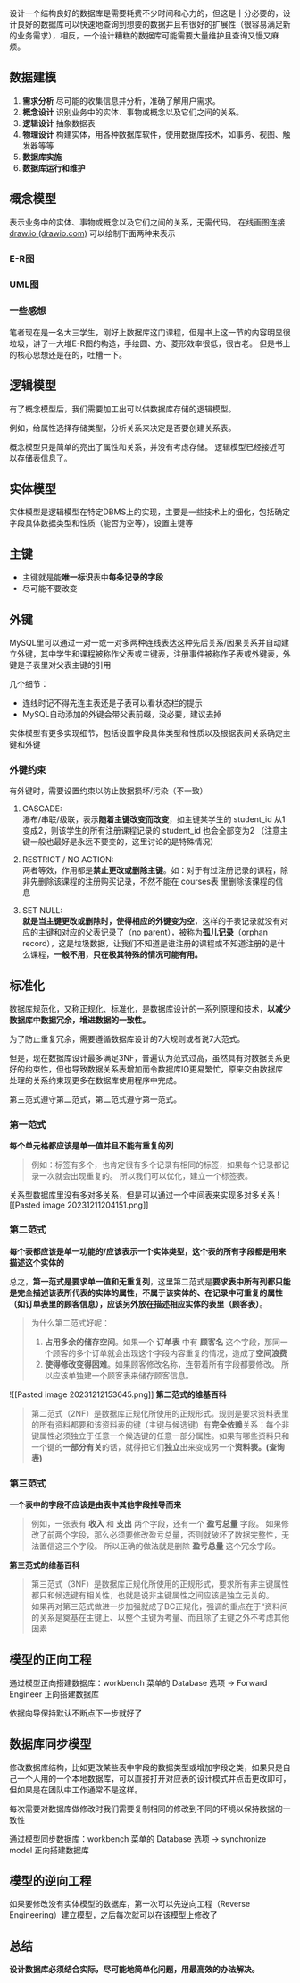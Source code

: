 设计一个结构良好的数据库是需要耗费不少时间和心力的，但这是十分必要的，设计良好的数据库可以快速地查询到想要的数据并且有很好的扩展性（很容易满足新的业务需求），相反，一个设计糟糕的数据库可能需要大量维护且查询又慢又麻烦。
## 数据建模
1. **需求分析**
   尽可能的收集信息并分析，准确了解用户需求。
2. **概念设计**
   识别业务中的实体、事物或概念以及它们之间的关系。
3. **逻辑设计**
   抽象数据表
4. **物理设计**
   构建实体，用各种数据库软件，使用数据库技术，如事务、视图、触发器等等
5. **数据库实施**
6. **数据库运行和维护**
## 概念模型
表示业务中的实体、事物或概念以及它们之间的关系，无需代码。
在线画图连接[draw.io (drawio.com)](https://www.drawio.com/)
可以绘制下面两种来表示
### E-R图

### UML图
### 一些感想
笔者现在是一名大三学生，刚好上数据库这门课程，但是书上这一节的内容明显很垃圾，讲了一大堆E-R图的构造，手绘圆、方、菱形效率很低，很古老。
但是书上的核心思想还是在的，吐槽一下。
## 逻辑模型
有了概念模型后，我们需要加工出可以供数据库存储的逻辑模型。

例如，给属性选择存储类型，分析关系来决定是否要创建关系表。

概念模型只是简单的亮出了属性和关系，并没有考虑存储。
逻辑模型已经接近可以存储表信息了。
## 实体模型
实体模型是逻辑模型在特定DBMS上的实现，主要是一些技术上的细化，包括确定字段具体数据类型和性质（能否为空等），设置主键等
## 主键
- 主键就是能**唯一标识**表中**每条记录的字段**
- 尽可能不要改变
## 外键
MySQL里可以通过一对一或一对多两种连线表达这种先后关系/因果关系并自动建立外键，其中学生和课程被称作父表或主键表，注册事件被称作子表或外键表，外键是子表里对父表主键的引用

几个细节：

- 连线时记不得先连主表还是子表可以看状态栏的提示
- MySQL自动添加的外键会带父表前缀，没必要，建议去掉

实体模型有更多实现细节，包括设置字段具体类型和性质以及根据表间关系确定主键和外键
### 外键约束
有外键时，需要设置约束以防止数据损坏/污染（不一致）
1. CASCADE:  
    瀑布/串联/级联，表示**随着主键改变而改变**，如主键某学生的 student_id 从1变成2，则该学生的所有注册课程记录的 student_id 也会全部变为2 （注意主键一般也最好是永远不要变的，这里讨论的是特殊情况）  
    
2. RESTRICT / NO ACTION:  
    两者等效，作用都是**禁止更改或删除主键**。如：对于有过注册记录的课程，除非先删除该课程的注册购买记录，不然不能在 courses表 里删除该课程的信息  
    
3. SET NULL:  
    **就是当主键更改或删除时，使得相应的外键变为空**，这样的子表记录就没有对应的主键和对应的父表记录了（no parent），被称为**孤儿记录**（orphan record），这是垃圾数据，让我们不知道是谁注册的课程或不知道注册的是什么课程，**一般不用，只在极其特殊的情况可能有用。**


## 标准化
数据库规范化，又称正规化、标准化，是数据库设计的一系列原理和技术，**以减少数据库中数据冗余，增进数据的一致性。**

为了防止重复冗余，需要遵循数据库设计的7大规则或者说7大范式。

但是，现在数据库设计最多满足3NF，普遍认为范式过高，虽然具有对数据关系更好的约束性，但也导致数据关系表增加而令数据库IO更易繁忙，原来交由数据库处理的关系约束现更多在数据库使用程序中完成。

第三范式遵守第二范式，第二范式遵守第一范式。
### 第一范式
**每个单元格都应该是单一值并且不能有重复的列**
> 例如：标签有多个，也肯定很有多个记录有相同的标签，如果每个记录都记录一次就会出现重复的。
> 所以我们可以优化，建立一个标签表。

关系型数据库里没有多对多关系，但是可以通过一个中间表来实现多对多关系
![[Pasted image 20231211204151.png]]

### 第二范式
**每个表都应该是单一功能的/应该表示一个实体类型，这个表的所有字段都是用来描述这个实体的**

总之，**第一范式是要求单一值和无重复列**，这里第二范式是**要求表中所有列都只能是完全描述该表所代表的实体的属性，不属于该实体的、在记录中可重复的属性（如订单表里的顾客信息），应该另外放在描述相应实体的表里（顾客表）**。

> 为什么第二范式好呢：
> 1. **占用多余的储存空间**。如果一个 **订单表** 中有 **顾客名** 这个字段，那同一个顾客的多个订单就会出现这个字段内容重复的情况，造成了**空间浪费**
> 2. **使得修改变得困难**。如果顾客修改名称，连带着所有字段都要修改。
> 所以应该单独建一个顾客表来储存顾客信息。

![[Pasted image 20231212153645.png]]
**第二范式的维基百科**

> 第二范式（2NF）是数据库正规化所使用的正规形式。规则是要求资料表里的所有资料都要和该资料表的键（主键与候选键）有**完全依赖**关系：每个非键属性必须独立于任意一个候选键的任意一部分属性。如果有哪些资料只和一个键的**一部分有关**的话，就得把它们**独立**出来变成另一个**资料表。(查询表)**

### 第三范式
**一个表中的字段不应该是由表中其他字段推导而来**
> 
> 例如，一张表有 **收入** 和 **支出** 两个字段，还有一个 **盈亏总量** 字段。
> 如果修改了前两个字段，那么必须要修改盈亏总量，否则就破坏了数据完整性，无法置信这三个字段。
> 所以正确的做法就是删除 **盈亏总量** 这个冗余字段。

**第三范式的维基百科**

> 第三范式（3NF）是数据库正规化所使用的正规形式，要求所有非主键属性都只和候选键有相关性，也就是说非主键属性之间应该是独立无关的。  
> 如果再对第三范式做进一步加强就成了BC正规化，强调的重点在于“资料间的关系是奠基在主键上、以整个主键为考量、而且除了主键之外不考虑其他因素


## 模型的正向工程
通过模型正向搭建数据库：workbench 菜单的 Database 选项 → Forward Engineer 正向搭建数据库

依据向导保持默认不断点下一步就好了

## 数据库同步模型

修改数据库结构，比如更改某些表中字段的数据类型或增加字段之类，如果只是自己一个人用的一个本地数据库，可以直接打开对应表的设计模式并点击更改即可，但如果是在团队中工作通常不是这样。

每次需要对数据库做修改时我们需要复制相同的修改到不同的环境以保持数据的一致性

通过模型同步数据库：workbench 菜单的 Database 选项 → synchronize model 正向搭建数据库
## 模型的逆向工程
如果要修改没有实体模型的数据库，第一次可以先逆向工程（Reverse Engineering）建立模型，之后每次就可以在该模型上修改了
## 总结
**设计数据库必须结合实际，尽可能地简单化问题，用最高效的办法解决。**